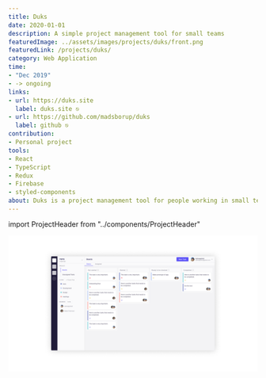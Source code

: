```yaml
---
title: Duks
date: 2020-01-01
description: A simple project management tool for small teams
featuredImage: ../assets/images/projects/duks/front.png
featuredLink: /projects/duks/
category: Web Application
time: 
- "Dec 2019"
- -> ongoing
links: 
- url: https://duks.site
  label: duks.site ⎋
- url: https://github.com/madsborup/duks
  label: github ⎋
contribution: 
- Personal project
tools: 
- React
- TypeScript
- Redux
- Firebase
- styled-components
about: Duks is a project management tool for people working in small teams. With Duks people can create projects, invite people and manage flows (time-boxed groups of tasks).
---
```

import ProjectHeader from "../components/ProjectHeader"

<ProjectHeader project={props.pageContext.frontmatter} />

![](../assets/images/projects/duks/front.png)